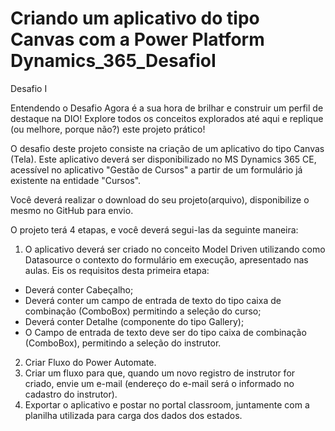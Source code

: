 # Criando um aplicativo do tipo Canvas com a Power Platform Dynamics_365_DesafioI
Desafio I

Entendendo o Desafio
Agora é a sua hora de brilhar e construir um perfil de destaque na DIO! Explore todos os conceitos explorados até aqui e replique (ou melhore, porque não?) este projeto prático!
 
O desafio deste projeto consiste na criação de um aplicativo do tipo Canvas (Tela).
Este aplicativo deverá ser disponibilizado no MS Dynamics 365 CE, acessível no aplicativo "Gestão de Cursos"  a partir de um formulário já existente na entidade "Cursos". 
 
Você deverá realizar o download do seu projeto(arquivo), disponibilize o mesmo no GitHub para envio.
 
 
O projeto terá 4 etapas, e você deverá segui-las da seguinte maneira:
 

 1.   O aplicativo deverá ser criado no conceito Model Driven utilizando como Datasource o contexto do formulário em execução, apresentado nas aulas. Eis os requisitos desta primeira etapa:
   - Deverá conter Cabeçalho;
   - Deverá conter um campo de entrada de texto do tipo caixa de combinação (ComboBox) permitindo a seleção do curso;
   - Deverá conter Detalhe (componente do tipo Gallery);
   - O Campo de entrada de texto deve ser do tipo caixa de combinação (ComboBox), permitindo a seleção do instrutor.
 2.   Criar Fluxo do Power Automate.
 3.   Criar um fluxo para que, quando um novo registro de instrutor for criado, envie um e-mail (endereço do e-mail será o informado no cadastro do instrutor). 
 4.   Exportar o aplicativo e postar no portal classroom, juntamente com a planilha utilizada para carga dos dados dos estados.

